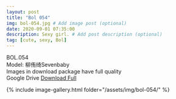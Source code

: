 ```yaml
---
layout: post
title: "Bol 054"
img: bol-054.jpg # Add image post (optional)
date: 2020-09-01 07:35:00
description: Sexy girl. # Add post description (optional)
tag: [cute, sexy, Bol]
---
```

BOL.054  
Model: 柳侑绮Sevenbaby                                                     
Images in download package have full quality                    
Google Drive [Download Full](http://gestyy.com/eey2I4)

{% include image-gallery.html folder="/assets/img/bol-054/" %}
